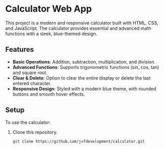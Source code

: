 # Calculator Web App

This project is a modern and responsive calculator built with HTML, CSS, and JavaScript. The calculator provides essential and advanced math functions with a sleek, blue-themed design.

## Features

- **Basic Operations**: Addition, subtraction, multiplication, and division.
- **Advanced Functions**: Supports trigonometric functions (sin, cos, tan) and square root.
- **Clear & Delete**: Option to clear the entire display or delete the last entered character.
- **Responsive Design**: Styled with a modern blue theme, with rounded buttons and smooth hover effects.

## Setup

To use the calculator:

1. Clone this repository.
   ```bash
   git clone https://github.com/jvfdevelopment/calculator.git
